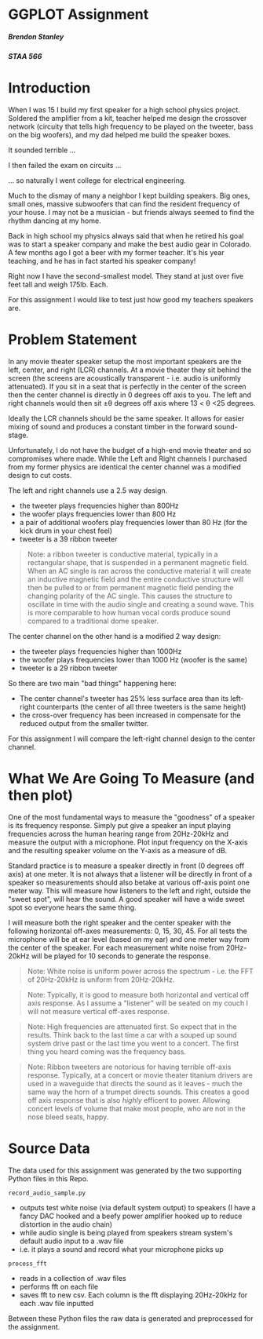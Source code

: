 # GGPLOT Assignment

##### Brendon Stanley
##### STAA 566

# Introduction
When I was 15 I build my first speaker for a high school physics project. Soldered the amplifier from a kit, teacher helped
me design the crossover network (circuity that tells high frequency to be played on the tweeter, bass on the big woofers), and
my dad helped me build the speaker boxes. 

It sounded terrible ... 

I then failed the exam on circuits ...

... so naturally I went college for electrical engineering.

Much to the dismay of many a neighbor I kept building speakers. Big ones, small ones, massive subwoofers that
can find the resident frequency of your house. I may not be a musician - but friends always seemed to find the rhythm
dancing at my home.

Back in high school my physics always said that when he retired his goal was to start a speaker company and make the best
audio gear in Colorado. A few months ago I got a beer with my former teacher. It's his year teaching, and he has in fact
started his speaker company!

Right now I have the second-smallest model. They stand at just over five feet tall and weigh 175lb. Each.

For this assignment I would like to test just how good my teachers speakers are.

# Problem Statement
In any movie theater speaker setup the most important speakers are the left, center, and right (LCR) channels. At a movie theater they sit behind the screen 
(the screens are acoustically transparent - i.e. audio is uniformly attenuated). If you sit in a seat that is perfectly in the center of the screen then
the center channel is directly in 0 degrees off axis to you. The left and right channels would then sit ±θ degrees off axis where 13 < θ <25 degrees.

Ideally the LCR channels should be the same speaker. It allows for easier mixing of sound and produces a constant timber in the forward sound-stage.

Unfortunately, I do not have the budget of a high-end movie theater and so compromises where made. While the Left and Right channels I 
purchased from my former physics are identical the center channel was a modified design to cut costs.

The left and right channels use a 2.5 way design.
- the tweeter plays frequencies higher than 800Hz
- the woofer plays frequencies lower than 800 Hz
- a pair of additional woofers play frequencies lower than 80 Hz (for the kick drum in your chest feel)
- tweeter is a 39 ribbon tweeter

> Note: a ribbon tweeter is conductive material, typically in a rectangular shape, that is suspended in a permanent magnetic field. 
> When an AC single is ran across the conductive material it will create an inductive magnetic field and the entire conductive structure will 
> then be pulled to or from permanent magnetic field pending the changing polarity of the AC single. 
> This causes the structure to oscillate in time with the audio single and creating a sound wave. 
> This is more comparable to how human vocal cords produce sound compared to a traditional dome speaker.

The center channel on the other hand is a modified 2 way design:
- the tweeter plays frequencies higher than 1000Hz
- the woofer plays frequencies lower than 1000 Hz (woofer is the same)
- tweeter is a 29 ribbon tweeter

So there are two main "bad things" happening here:
- The center channel's tweeter has 25% less surface area than its left-right counterparts (the center of all three tweeters is the same height)
- the cross-over frequency has been increased in compensate for the reduced output from the smaller twitter.

For this assignment I will compare the left-right channel design to the center channel.

# What We Are Going To Measure (and then plot)
One of the most fundamental ways to measure the "goodness" of a speaker is its frequency response. Simply put give a speaker an input playing
frequencies across the human hearing range from 20Hz-20kHz and measure the output with a microphone. Plot input frequency on the X-axis and the
resulting speaker volume on the Y-axis as a measure of dB.

Standard practice is to measure a speaker directly in front (0 degrees off axis) at one meter. It is not always that a listener will be
directly in front of a speaker so measurements should also betake at various off-axis point one meter way. This will measure how listeners
to the left and right, outside the "sweet spot", will hear the sound. A good speaker will have a wide sweet spot so everyone hears the same thing.

I will measure both the right speaker and the center speaker with the following horizontal off-axes measurements: 0, 15, 30, 45.
For all tests the microphone will be at ear level (based on my ear) and one meter way from the center of the speaker.
For each measurement white noise from 20Hz-20kHz will be played for 10 seconds to generate the response.

> Note: White noise is uniform power across the spectrum - i.e. the FFT of 20Hz-20kHz is uniform from 20Hz-20kHz.

> Note: Typically, it is good to measure both horizontal and vertical off axis response. As I assume a "listener" will be seated on my couch I will
> not measure vertical off-axes response.

> Note: High frequencies are attenuated first. So expect that in the results. Think back to the last time a car with a souped up sound system drive past
> or the last time you went to a concert. The first thing you heard coming was the frequency bass.

> Note: Ribbon tweeters are notorious for having terrible off-axis response. Typically, at a concert or movie theater titanium drivers are used in a waveguide
> that directs the sound as it leaves - much the same way the horn of a trumpet directs sounds. This creates a good off axis response that is also *highly* efficent
> to power. Allowing concert levels of volume that make most people, who are not in the nose bleed seats, happy.

# Source Data
The data used for this assignment was generated by the two supporting Python files in this Repo.

`record_audio_sample.py`
- outputs test white noise (via default system output) to speakers (I have a fancy DAC hooked and a beefy power amplifier hooked up to reduce distortion in the audio chain)
- while audio single is being played from speakers stream system's default audio input to a .wav file
- i.e. it plays a sound and record what your microphone picks up

`process_fft`
- reads in a collection of .wav files
- performs fft on each file
- saves fft to new csv. Each column is the fft displaying 20Hz-20kHz for each .wav file inputted

Between these Python files the raw data is generated and preprocessed for the assignment.

